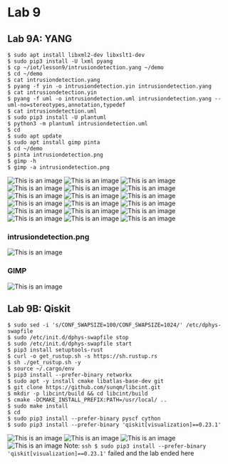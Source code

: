 # Lab 9
## Lab 9A: YANG

```ssh
$ sudo apt install libxml2-dev libxslt1-dev
$ sudo pip3 install -U lxml pyang
$ cp ~/iot/lesson9/intrusiondetection.yang ~/demo
$ cd ~/demo
$ cat intrusiondetection.yang
$ pyang -f yin -o intrusiondetection.yin intrusiondetection.yang
$ cat intrusiondetection.yin
$ pyang -f uml -o intrusiondetection.uml intrusiondetection.yang --uml-no=stereotypes,annotation,typedef
$ cat intrusiondetection.uml
$ sudo pip3 install -U plantuml
$ python3 -m plantuml intrusiondetection.uml
$ cd
$ sudo apt update
$ sudo apt install gimp pinta
$ cd ~/demo
$ pinta intrusiondetection.png
$ gimp -h
$ gimp -a intrusiondetection.png
```

![This is an image](https://github.com/Arif12467/Design-6-AIA/blob/4142718f4e689dcb727078f97422d0cf5a2eb992/Lab%209/Photos/Lab%209A%201.png)
![This is an image](https://github.com/Arif12467/Design-6-AIA/blob/4142718f4e689dcb727078f97422d0cf5a2eb992/Lab%209/Photos/Lab%209A%202.png)
![This is an image](https://github.com/Arif12467/Design-6-AIA/blob/4142718f4e689dcb727078f97422d0cf5a2eb992/Lab%209/Photos/Lab%209A%203.png)
![This is an image](https://github.com/Arif12467/Design-6-AIA/blob/4142718f4e689dcb727078f97422d0cf5a2eb992/Lab%209/Photos/Lab%209A%204.png)
![This is an image](https://github.com/Arif12467/Design-6-AIA/blob/4142718f4e689dcb727078f97422d0cf5a2eb992/Lab%209/Photos/Lab%209A%205.png)
![This is an image](https://github.com/Arif12467/Design-6-AIA/blob/4142718f4e689dcb727078f97422d0cf5a2eb992/Lab%209/Photos/Lab%209A%206.png)
![This is an image](https://github.com/Arif12467/Design-6-AIA/blob/4142718f4e689dcb727078f97422d0cf5a2eb992/Lab%209/Photos/Lab%209A%207.png)
![This is an image](https://github.com/Arif12467/Design-6-AIA/blob/4142718f4e689dcb727078f97422d0cf5a2eb992/Lab%209/Photos/Lab%209A%208.png)
![This is an image](https://github.com/Arif12467/Design-6-AIA/blob/4142718f4e689dcb727078f97422d0cf5a2eb992/Lab%209/Photos/Lab%209A%209.png)
![This is an image](https://github.com/Arif12467/Design-6-AIA/blob/4142718f4e689dcb727078f97422d0cf5a2eb992/Lab%209/Photos/Lab%209A%2010.png)
![This is an image](https://github.com/Arif12467/Design-6-AIA/blob/4142718f4e689dcb727078f97422d0cf5a2eb992/Lab%209/Photos/Lab%209A%2011.png)
![This is an image](https://github.com/Arif12467/Design-6-AIA/blob/4142718f4e689dcb727078f97422d0cf5a2eb992/Lab%209/Photos/Lab%209A%2012.png)
![This is an image](https://github.com/Arif12467/Design-6-AIA/blob/4142718f4e689dcb727078f97422d0cf5a2eb992/Lab%209/Photos/Lab%209A%2013.png)
![This is an image](https://github.com/Arif12467/Design-6-AIA/blob/4142718f4e689dcb727078f97422d0cf5a2eb992/Lab%209/Photos/Lab%209A%2014.png)
![This is an image](https://github.com/Arif12467/Design-6-AIA/blob/4142718f4e689dcb727078f97422d0cf5a2eb992/Lab%209/Photos/Lab%209A%2015.png)
![This is an image](https://github.com/Arif12467/Design-6-AIA/blob/4142718f4e689dcb727078f97422d0cf5a2eb992/Lab%209/Photos/Lab%209A%2016.png)
![This is an image](https://github.com/Arif12467/Design-6-AIA/blob/4142718f4e689dcb727078f97422d0cf5a2eb992/Lab%209/Photos/Lab%209A%2017.png)
![This is an image](https://github.com/Arif12467/Design-6-AIA/blob/4142718f4e689dcb727078f97422d0cf5a2eb992/Lab%209/Photos/Lab%209A%2018.png)
### intrusiondetection.png
![This is an image](https://github.com/Arif12467/Design-6-AIA/blob/4142718f4e689dcb727078f97422d0cf5a2eb992/Lab%209/Photos/intrusiondetection.png)
### GIMP
![This is an image](https://github.com/Arif12467/Design-6-AIA/blob/4142718f4e689dcb727078f97422d0cf5a2eb992/Lab%209/Photos/gimp.png)

## Lab 9B: Qiskit

```ssh
$ sudo sed -i 's/CONF_SWAPSIZE=100/CONF_SWAPSIZE=1024/' /etc/dphys-swapfile
$ sudo /etc/init.d/dphys-swapfile stop
$ sudo /etc/init.d/dphys-swapfile start
$ pip3 install setuptools-rust
$ curl -o get_rustup.sh -s https://sh.rustup.rs
$ sh ./get_rustup.sh -y
$ source ~/.cargo/env
$ pip3 install --prefer-binary retworkx
$ sudo apt -y install cmake libatlas-base-dev git
$ git clone https://github.com/sunqm/libcint.git
$ mkdir -p libcint/build && cd libcint/build
$ cmake -DCMAKE_INSTALL_PREFIX:PATH=/usr/local/ ..
$ sudo make install
$ cd
$ sudo pip3 install --prefer-binary pyscf cython
$ sudo pip3 install --prefer-binary 'qiskit[visualization]==0.23.1'
```

![This is an image](https://github.com/Arif12467/Design-6-AIA/blob/4142718f4e689dcb727078f97422d0cf5a2eb992/Lab%209/Photos/Lab%209B%201.png)
![This is an image](https://github.com/Arif12467/Design-6-AIA/blob/4142718f4e689dcb727078f97422d0cf5a2eb992/Lab%209/Photos/Lab%209B%202.png)
![This is an image](https://github.com/Arif12467/Design-6-AIA/blob/4142718f4e689dcb727078f97422d0cf5a2eb992/Lab%209/Photos/Lab%209B%203.png)
![This is an image](https://github.com/Arif12467/Design-6-AIA/blob/4142718f4e689dcb727078f97422d0cf5a2eb992/Lab%209/Photos/Lab%209B%204.png)
Note: ```ssh $ sudo pip3 install --prefer-binary 'qiskit[visualization]==0.23.1'``` failed and the lab ended here

